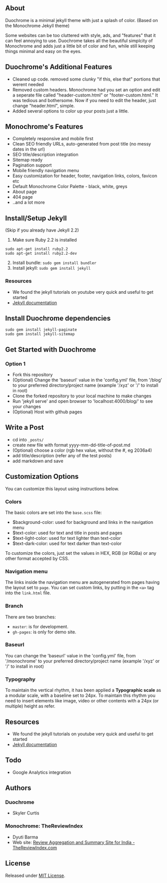 ## About
Duochrome is a minimal jekyll theme with just a splash of color.
(Based on the Monochrome Jekyll theme)

Some websites can be too cluttered with style, ads, and "features" that
it can feel annoying to use. Duochrome takes all the beautiful simplcity
of Monochrome and adds just a little bit of color and fun, while still
keeping things minimal and easy on the eyes.

## Duochrome's Additional Features

- Cleaned up code. removed some clunky "if this, else that" portions
that werent needed
- Removed custom headers. Monochrome had you set an option and edit a
seperate file called "header-custom.html" or "footer-custom.html." It
was tedious and bothersome. Now if you need to edit the header, just
change "header.html", simple.
- Added several options to color up your posts just a little.

## Monochrome's Features

- Completely responsive and mobile first
- Clean SEO friendly URLs, auto-generated from post title (no messy dates in the url)
- SEO title/description integration
- Sitemap ready
- Pagination support
- Mobile friendly navigation menu
- Easy customization for header, footer, navigation links, colors, favicon etc
- Default Monochrome Color Palette - black, white, greys
- About page
- 404 page
- ..and a lot more

## Install/Setup Jekyll

(Skip if you already have Jekyll 2.2)

1. Make sure Ruby 2.2 is installed 
```
sudo apt-get install ruby2.2
sudo apt-get install ruby2.2-dev
```
2. Install bundle: `sudo gem install bundler`
3. Install jekyll: `sudo gem install jekyll`

### Resources

- We found the jekyll tutorials on youtube very quick and useful to get started
- [Jekyll documentation](http://jekyllrb.com)   


## Install Duochrome dependencies

```
sudo gem install jekyll-paginate
sudo gem install jekyll-sitemap

```

## Get Started with Duochrome

### Option 1 

- Fork this repository
- (Optional) Change the 'baseurl' value in the 'config.yml' file, from '/blog' to your preferred directory/project name (example '/xyz' or '/' to install in root)
- Clone the forked repository to your local machine to make changes
- Run 'jekyll serve' and open browser to 'localhost:4000/blog/' to see your changes
- (Optional) Host with github pages


## Write a Post

- cd into  ``_posts/``
- create new file with format yyyy-mm-dd-title-of-post.md
- (Optional) choose a color (rgb hex value, without the #, eg 2036a4) 
- add title/description (refer any of the test posts)
- add markdown and save

## Customization Options

You can customize this layout using instructions below. 

### Colors

The basic colors are set into the ``base.scss`` file:
- $background-color: used for background and links in the navigation menu
- $text-color: used for text and title in posts and pages 
- $text-light-color: used for text lighter than text-color
- $text-dark-color: used for text darker than text-color

To customize the colors, just set the values in HEX, RGB (or RGBa) or any other format accepted by CSS.

### Navigation menu

The links inside the navigation menu are autogenerated from pages having the layout set to ``page``.
You can set custom links, by putting in the ``<a>`` tag into the ``link.html`` file.

### Branch
There are two branches: 
- ``master``: is for development.
- ``gh-pages``: is only for demo site.  

### Baseurl

You can change the 'baseurl' value in the 'config.yml' file, from '/monochrome' to your preferred directory/project name (example '/xyz' or '/' to install in root)

### Typography

To maintain the vertical rhythm, it has been applied a **Typographic scale** as a modular scale, with a baseline set to 24px. To maintain this rhythm you need to insert elements like image, video or other contents with a 24px (or multiple) height as refer.

## Resources

- We found the jekyll tutorials on youtube very quick and useful to get started
- [Jekyll documentation](http://jekyllrb.com)   

## Todo

- Google Analytics integration

## Authors

### Duochrome
- Skyler Curtis

### Monochrome: TheReviewIndex
- Dyuti Barma
- Web site: [Review Aggregation and Summary Site for India - TheReviewIndex.com](https://thereviewindex.com)

## License
Released under [MIT License](license.md).
